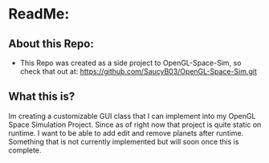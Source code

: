 # ReadMe:
## About this Repo:
- This Repo was created as a side project to OpenGL-Space-Sim, so check that out at: https://github.com/SaucyB03/OpenGL-Space-Sim.git

## What this is?
Im creating a customizable GUI class that I can implement into my OpenGL Space Simulation Project. Since as of right now that project is quite static on runtime. I want to be able to add edit and remove planets after runtime. Something that is not currently implemented but will soon once this is complete.
